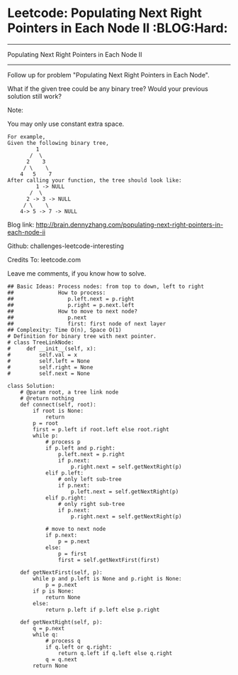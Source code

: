 # Leetcode: Populating Next Right Pointers in Each Node II     :BLOG:Hard:


---

Populating Next Right Pointers in Each Node II  

---

Follow up for problem "Populating Next Right Pointers in Each Node".  

What if the given tree could be any binary tree? Would your previous solution still work?  

Note:  

You may only use constant extra space.  

    For example,
    Given the following binary tree,
             1
           /  \
          2    3
         / \    \
        4   5    7
    After calling your function, the tree should look like:
             1 -> NULL
           /  \
          2 -> 3 -> NULL
         / \    \
        4-> 5 -> 7 -> NULL

Blog link: <http://brain.dennyzhang.com/populating-next-right-pointers-in-each-node-ii>  

Github: challenges-leetcode-interesting  

Credits To: leetcode.com  

Leave me comments, if you know how to solve.  

    ## Basic Ideas: Process nodes: from top to down, left to right
    ##              How to process:
    ##                 p.left.next = p.right
    ##                 p.right = p.next.left
    ##              How to move to next node?
    ##                 p.next
    ##                 first: first node of next layer
    ## Complexity: Time O(n), Space O(1)
    # Definition for binary tree with next pointer.
    # class TreeLinkNode:
    #     def __init__(self, x):
    #         self.val = x
    #         self.left = None
    #         self.right = None
    #         self.next = None
    
    class Solution:
        # @param root, a tree link node
        # @return nothing
        def connect(self, root):
            if root is None:
                return
            p = root
            first = p.left if root.left else root.right
            while p:
                # process p
                if p.left and p.right:
                    p.left.next = p.right
                    if p.next:
                        p.right.next = self.getNextRight(p)
                elif p.left:
                    # only left sub-tree
                    if p.next:
                        p.left.next = self.getNextRight(p)
                elif p.right:
                    # only right sub-tree
                    if p.next:
                        p.right.next = self.getNextRight(p)
    
                # move to next node
                if p.next:
                    p = p.next
                else:
                    p = first
                    first = self.getNextFirst(first)
    
        def getNextFirst(self, p):
            while p and p.left is None and p.right is None:
                p = p.next
            if p is None:
                return None
            else:
                return p.left if p.left else p.right
    
        def getNextRight(self, p):  
            q = p.next
            while q:
                # process q
                if q.left or q.right:
                    return q.left if q.left else q.right
                q = q.next
            return None